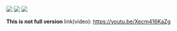 <image src="https://thumb.ibb.co/bEnXNQ/Screenshot_2017_08_18_13_15_41_567_pc_dd_testcafeprototype.png"></image>
<image src="https://thumb.ibb.co/mjgWGk/Screenshot_2017_08_18_13_15_33_187_pc_dd_testcafeprototype.png"></image>
<image src="https://thumb.ibb.co/hquCNQ/Screenshot_2017_08_18_13_15_37_076_pc_dd_testcafeprototype.png"></image>

<b>This is not full version </b>
link(video): https://youtu.be/Xecm416KaZg
